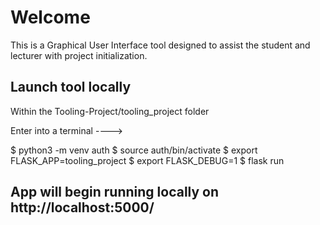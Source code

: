 # Welcome

This is a Graphical User Interface tool designed to assist the student and lecturer with project initialization.

## Launch tool locally

Within the Tooling-Project/tooling_project folder

Enter into a terminal ---->

$ python3 -m venv auth
$ source auth/bin/activate
$ export FLASK_APP=tooling_project
$ export FLASK_DEBUG=1
$ flask run

## App will begin running locally on http://localhost:5000/


